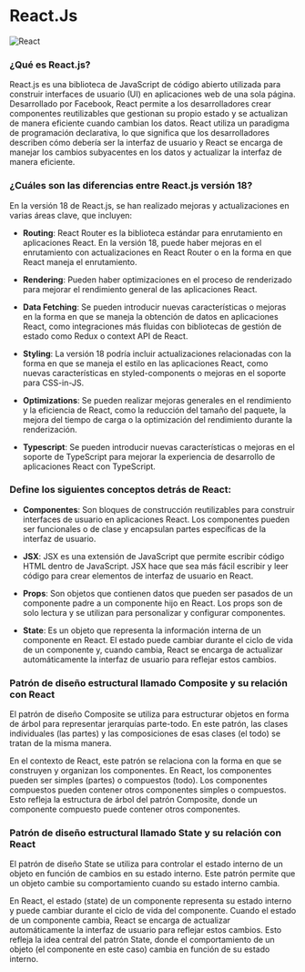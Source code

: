 # React.Js


![React](https://img.shields.io/badge/react-%2320232a.svg?style=for-the-badge&logo=react&logoColor=%2361DAFB)

### ¿Qué es React.js?


React.js es una biblioteca de JavaScript de código abierto utilizada para construir interfaces de usuario (UI) en aplicaciones web de una sola página. Desarrollado por Facebook, React permite a los desarrolladores crear componentes reutilizables que gestionan su propio estado y se actualizan de manera eficiente cuando cambian los datos. React utiliza un paradigma de programación declarativa, lo que significa que los desarrolladores describen cómo debería ser la interfaz de usuario y React se encarga de manejar los cambios subyacentes en los datos y actualizar la interfaz de manera eficiente.

### ¿Cuáles son las diferencias entre React.js versión 18?

En la versión 18 de React.js, se han realizado mejoras y actualizaciones en varias áreas clave, que incluyen:

- **Routing**: React Router es la biblioteca estándar para enrutamiento en aplicaciones React. En la versión 18, puede haber mejoras en el enrutamiento con actualizaciones en React Router o en la forma en que React maneja el enrutamiento.

- **Rendering**: Pueden haber optimizaciones en el proceso de renderizado para mejorar el rendimiento general de las aplicaciones React.

- **Data Fetching**: Se pueden introducir nuevas características o mejoras en la forma en que se maneja la obtención de datos en aplicaciones React, como integraciones más fluidas con bibliotecas de gestión de estado como Redux o context API de React.

- **Styling**: La versión 18 podría incluir actualizaciones relacionadas con la forma en que se maneja el estilo en las aplicaciones React, como nuevas características en styled-components o mejoras en el soporte para CSS-in-JS.

- **Optimizations**: Se pueden realizar mejoras generales en el rendimiento y la eficiencia de React, como la reducción del tamaño del paquete, la mejora del tiempo de carga o la optimización del rendimiento durante la renderización.

- **Typescript**: Se pueden introducir nuevas características o mejoras en el soporte de TypeScript para mejorar la experiencia de desarrollo de aplicaciones React con TypeScript.

### Define los siguientes conceptos detrás de React:

- **Componentes**: Son bloques de construcción reutilizables para construir interfaces de usuario en aplicaciones React. Los componentes pueden ser funcionales o de clase y encapsulan partes específicas de la interfaz de usuario.

- **JSX**: JSX es una extensión de JavaScript que permite escribir código HTML dentro de JavaScript. JSX hace que sea más fácil escribir y leer código para crear elementos de interfaz de usuario en React.

- **Props**: Son objetos que contienen datos que pueden ser pasados de un componente padre a un componente hijo en React. Los props son de solo lectura y se utilizan para personalizar y configurar componentes.

- **State**: Es un objeto que representa la información interna de un componente en React. El estado puede cambiar durante el ciclo de vida de un componente y, cuando cambia, React se encarga de actualizar automáticamente la interfaz de usuario para reflejar estos cambios.

### Patrón de diseño estructural llamado Composite y su relación con React

El patrón de diseño Composite se utiliza para estructurar objetos en forma de árbol para representar jerarquías parte-todo. En este patrón, las clases individuales (las partes) y las composiciones de esas clases (el todo) se tratan de la misma manera.

En el contexto de React, este patrón se relaciona con la forma en que se construyen y organizan los componentes. En React, los componentes pueden ser simples (partes) o compuestos (todo). Los componentes compuestos pueden contener otros componentes simples o compuestos. Esto refleja la estructura de árbol del patrón Composite, donde un componente compuesto puede contener otros componentes.

### Patrón de diseño estructural llamado State y su relación con React

El patrón de diseño State se utiliza para controlar el estado interno de un objeto en función de cambios en su estado interno. Este patrón permite que un objeto cambie su comportamiento cuando su estado interno cambia.

En React, el estado (state) de un componente representa su estado interno y puede cambiar durante el ciclo de vida del componente. Cuando el estado de un componente cambia, React se encarga de actualizar automáticamente la interfaz de usuario para reflejar estos cambios. Esto refleja la idea central del patrón State, donde el comportamiento de un objeto (el componente en este caso) cambia en función de su estado interno.

